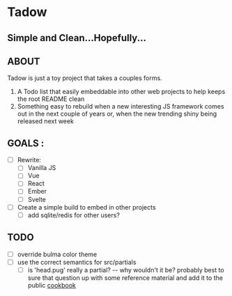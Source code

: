 # Tadow
## Simple and Clean...Hopefully...

## ABOUT 
Tadow is just a toy project that takes a couples forms. 
1. A Todo list that easily embeddable into other web projects to help keeps the root README clean 
2. Something easy to rebuild when a new interesting JS framework comes out in the next couple of years or, when the new trending shiny being released next week

## GOALS :
* [ ] Rewrite:
    * [ ] Vanilla JS
    * [ ] Vue
    * [ ] React
    * [ ] Ember
    * [ ] Svelte
* [ ] Create a simple build to embed in other projects
    * [ ] add sqlite/redis for other users?

## TODO
* [ ] override bulma color theme 
* [ ] use the correct semantics for src/partials
    * [ ] is 'head.pug' really a partial? -- why wouldn't it be? probably best to sure that question up with some reference material and add it to the public [cookbook](https://github.com/brnt-toast/CookBook.git)